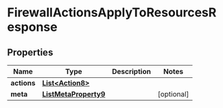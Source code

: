 

# FirewallActionsApplyToResourcesResponse


## Properties

| Name | Type | Description | Notes |
|------------ | ------------- | ------------- | -------------|
|**actions** | [**List&lt;Action8&gt;**](Action8.md) |  |  |
|**meta** | [**ListMetaProperty9**](ListMetaProperty9.md) |  |  [optional] |



